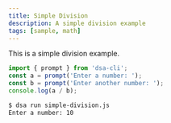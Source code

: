 ```yaml
---
title: Simple Division
description: A simple division example
tags: [sample, math]
---
```




This is  a simple division example.

```js
import { prompt } from 'dsa-cli';
const a = prompt('Enter a number: ');
const b = prompt('Enter another number: ');
console.log(a / b);
```

```bash
$ dsa run simple-division.js
Enter a number: 10
```
